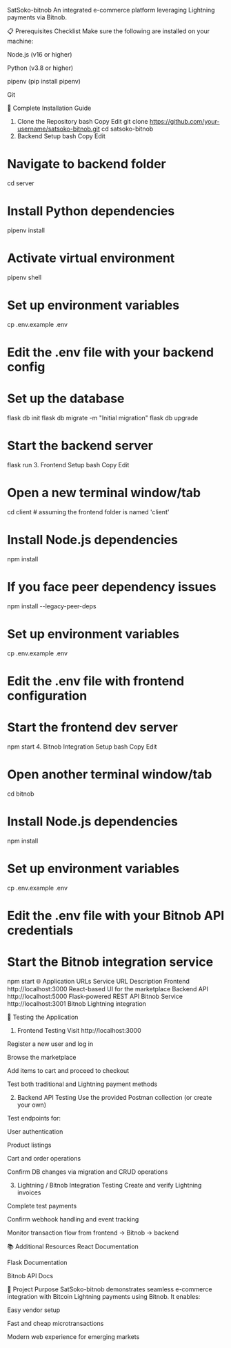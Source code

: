 SatSoko-bitnob
An integrated e-commerce platform leveraging Lightning payments via Bitnob.

📋 Prerequisites Checklist
Make sure the following are installed on your machine:

Node.js (v16 or higher)

Python (v3.8 or higher)

pipenv (pip install pipenv)

Git

🔧 Complete Installation Guide
1. Clone the Repository
bash
Copy
Edit
git clone https://github.com/your-username/satsoko-bitnob.git
cd satsoko-bitnob
2. Backend Setup
bash
Copy
Edit
# Navigate to backend folder
cd server

# Install Python dependencies
pipenv install

# Activate virtual environment
pipenv shell

# Set up environment variables
cp .env.example .env
# Edit the .env file with your backend config

# Set up the database
flask db init
flask db migrate -m "Initial migration"
flask db upgrade

# Start the backend server
flask run
3. Frontend Setup
bash
Copy
Edit
# Open a new terminal window/tab
cd client  # assuming the frontend folder is named 'client'

# Install Node.js dependencies
npm install

# If you face peer dependency issues
npm install --legacy-peer-deps

# Set up environment variables
cp .env.example .env
# Edit the .env file with frontend configuration

# Start the frontend dev server
npm start
4. Bitnob Integration Setup
bash
Copy
Edit
# Open another terminal window/tab
cd bitnob

# Install Node.js dependencies
npm install

# Set up environment variables
cp .env.example .env
# Edit the .env file with your Bitnob API credentials

# Start the Bitnob integration service
npm start
🌐 Application URLs
Service	URL	Description
Frontend	http://localhost:3000	React-based UI for the marketplace
Backend API	http://localhost:5000	Flask-powered REST API
Bitnob Service	http://localhost:3001	Bitnob Lightning integration

🧪 Testing the Application
1. Frontend Testing
Visit http://localhost:3000

Register a new user and log in

Browse the marketplace

Add items to cart and proceed to checkout

Test both traditional and Lightning payment methods

2. Backend API Testing
Use the provided Postman collection (or create your own)

Test endpoints for:

User authentication

Product listings

Cart and order operations

Confirm DB changes via migration and CRUD operations

3. Lightning / Bitnob Integration Testing
Create and verify Lightning invoices

Complete test payments

Confirm webhook handling and event tracking

Monitor transaction flow from frontend → Bitnob → backend

📚 Additional Resources
React Documentation

Flask Documentation

Bitnob API Docs

🏁 Project Purpose
SatSoko-bitnob demonstrates seamless e-commerce integration with Bitcoin Lightning payments using Bitnob. It enables:

Easy vendor setup

Fast and cheap microtransactions

Modern web experience for emerging markets


